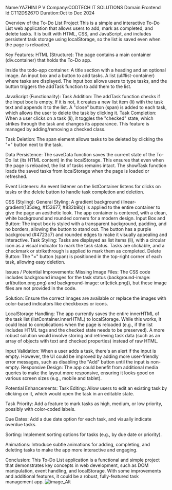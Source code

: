 Name:YAZHINI P V
Company:CODTECH IT SOLUTIONS
Domain:Frontend
Id:CT12DS267O
Duration:Oct to Dec 2024

Overview of the To-Do List Project
This is a simple and interactive To-Do List web application that allows users to add, mark as completed, and delete tasks. It is built with HTML, CSS, and JavaScript, and includes persistent task storage using localStorage, so the list is saved even when the page is reloaded.

Key Features:
HTML (Structure):
The page contains a main container (div.container) that holds the To-Do app.

Inside the todo-app container:
A title section with a heading and an optional image.
An input box and a button to add tasks.
A list (ul#list-container) where tasks are displayed.
The input box allows users to type tasks, and the button triggers the addTask function to add them to the list.

JavaScript (Functionality):
Task Addition:
The addTask function checks if the input box is empty. If it is not, it creates a new list item (li) with the task text and appends it to the list.
A "close" button (span) is added to each task, which allows the user to delete the task by clicking it.
Task Completion:
When a user clicks on a task (li), it toggles the "checked" state, which strikes through the task and changes its appearance. This feature is managed by adding/removing a checked class.

Task Deletion:
The span element allows tasks to be deleted by clicking the "×" button next to the task.


Data Persistence:
The saveData function saves the current state of the To-Do list (its HTML content) in the localStorage. This ensures that even when the page is reloaded, the list of tasks remains intact.
The showTask function loads the saved tasks from localStorage when the page is loaded or refreshed.

Event Listeners:
An event listener on the listContainer listens for clicks on tasks or the delete button to handle task completion and deletion.

CSS (Styling):
General Styling:
A gradient background (linear-gradient(135deg, #153677, #832b9b)) is applied to the entire container to give the page an aesthetic look.
The app container is centered, with a clean, white background and rounded corners for a modern design.
Input Box and Button:
The input box is styled with a transparent background, padding, and no borders, allowing the button to stand out.
The button has a purple background (#4723c7) and rounded edges to make it visually appealing and interactive.
Task Styling:
Tasks are displayed as list items (li), with a circular icon as a visual indicator to mark the task status.
Tasks are clickable, and a checkmark or strikethrough is applied to mark them as completed.
Delete Button:
The "×" button (span) is positioned in the top-right corner of each task, allowing easy deletion.

Issues / Potential Improvements:
Missing Image Files:
The CSS code includes background images for the task status (background-image: url(button.png.png) and background-image: url(ctick.png)), but these image files are not provided in the code.

Solution: Ensure the correct images are available or replace the images with color-based indicators like checkboxes or icons.

LocalStorage Handling:
The app currently saves the entire innerHTML of the task list (listContainer.innerHTML) to localStorage. While this works, it could lead to complications when the page is reloaded (e.g., if the list includes HTML tags and the checked state needs to be preserved). A more robust solution would involve storing and retrieving task data (such as an array of objects with text and checked properties) instead of raw HTML.

Input Validation:
When a user adds a task, there's an alert if the input is empty. However, the UI could be improved by adding more user-friendly error messages, such as disabling the "Add" button until the input is non-empty.
Responsive Design:
The app could benefit from additional media queries to make the layout more responsive, ensuring it looks good on various screen sizes (e.g., mobile and tablet).

Potential Enhancements:
Task Editing:
Allow users to edit an existing task by clicking on it, which would open the task in an editable state.

Task Priority:
Add a feature to mark tasks as high, medium, or low priority, possibly with color-coded labels.

Due Dates:
Add a due date option for each task, and visually indicate overdue tasks.

Sorting:
Implement sorting options for tasks (e.g., by due date or priority).

Animations:
Introduce subtle animations for adding, completing, and deleting tasks to make the app more interactive and engaging.

Conclusion:
This To-Do List application is a functional and simple project that demonstrates key concepts in web development, such as DOM manipulation, event handling, and localStorage. With some improvements and additional features, it could be a robust, fully-featured task management app.
![image_Alt]("https://github.com/Yazhini1727/CODTECH-Task2/blob/d72c3eb1d5288dae7bb5f1611224218aaa7a8034/to-do.png")
